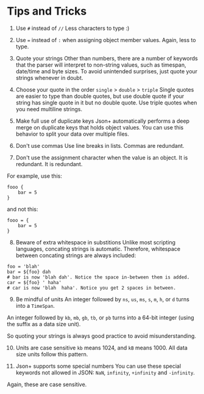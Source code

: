 Tips and Tricks
===============

1. Use `#` instead of `//`
Less characters to type :)


2. Use `=` instead of `:` when assigning object member values.
Again, less to type.


3. Quote your strings
Other than numbers, there are a number of keywords that the parser will interpret to non-string values, such as timespan, date/time and byte sizes. To avoid 
unintended surprises, just quote your strings whenever in doubt.


4. Choose your quote in the order `single` > `double` > `triple`
Single quotes are easier to type than double quotes, but use double quote if your string has single quote in it but no double quote. Use triple quotes when you 
need multiline strings.


5. Make full use of duplicate keys
Json+ automatically performs a deep merge on duplicate keys that holds object values. You can use this behavior to split your data over multiple files.


6. Don't use commas
Use line breaks in lists. Commas are redundant.


7. Don't use the assignment character when the value is an object. It is redundant.
It is redundant.

For example, use this:
```
fooo {
	bar = 5
}
```

and not this:
```
fooo = {
	bar = 5
}
```


8. Beware of extra whitespace in substitions
Unlike most scripting languages, concating strings is automatic. Therefore, whitespace between concating strings are always included:

```
foo = 'blah'
bar = ${foo} dah
# bar is now 'blah dah'. Notice the space in-between them is added.
car = ${foo} ' haha'
# car is now 'blah  haha'. Notice you get 2 spaces in between.
```

9. Be mindful of units
An integer followed by `ns`, `us`, `ms`, `s`, `m`, `h`, or `d` turns into a `TimeSpan`.

An integer followed by `kb`, `mb`, `gb`, `tb`, or `pb` turns into a 64-bit integer (using the suffix as a data size unit).

So quoting your strings is always good practice to avoid misunderstanding.


10. Units are case sensitive
`kb` means 1024, and `kB` means 1000. All data size units follow this pattern.


11. Json+ supports some special numbers
You can use these special keywords not allowed in JSON: `NaN`, `infinity`, `+infinity` and `-infinity`.

Again, these are case sensitive.
